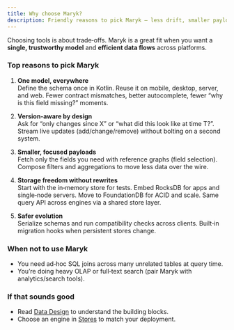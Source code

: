 ```yaml
---
title: Why choose Maryk?
description: Friendly reasons to pick Maryk — less drift, smaller payloads, and safer evolution.
---
```


Choosing tools is about trade‑offs. Maryk is a great fit when you want a **single, trustworthy model** and **efficient data flows** across platforms.

### Top reasons to pick Maryk

1) **One model, everywhere**  
Define the schema once in Kotlin. Reuse it on mobile, desktop, server, and web. Fewer contract mismatches, better autocomplete, fewer “why is this field missing?” moments.

2) **Version‑aware by design**  
Ask for “only changes since X” or “what did this look like at time T?”. Stream live updates (add/change/remove) without bolting on a second system.

3) **Smaller, focused payloads**  
Fetch only the fields you need with reference graphs (field selection). Compose filters and aggregations to move less data over the wire.

4) **Storage freedom without rewrites**  
Start with the in‑memory store for tests. Embed RocksDB for apps and single‑node servers. Move to FoundationDB for ACID and scale. Same query API across engines via a shared store layer.

5) **Safer evolution**  
Serialize schemas and run compatibility checks across clients. Built‑in migration hooks when persistent stores change.

### When not to use Maryk

- You need ad‑hoc SQL joins across many unrelated tables at query time.
- You’re doing heavy OLAP or full‑text search (pair Maryk with analytics/search tools).

### If that sounds good

- Read [Data Design](/data-modeling/data-design/) to understand the building blocks.
- Choose an engine in [Stores](/stores/) to match your deployment.

